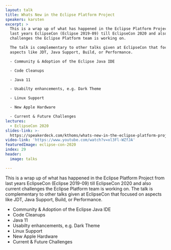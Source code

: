 ```yaml
---
layout: talk
title: Whats New in the Eclipse Platform Project
speakers: karsten
excerpt: >
  This is a wrap up of what has happened in the Eclipse Platform Project from
  last years EclipseCon (Eclipse 2019-09) till EclipseCon 2020 and also current
  challenges the Eclipse Platform team is working on.

  The talk is complementary to other talks given at EclipseCon that focused on
  aspects like JDT, Java Support, Build, or Performance.

  - Community & Adoption of the Eclipse Java IDE

  - Code Cleanups

  - Java 11

  - Usabilty enhancements, e.g. Dark Theme

  - Linux Support

  - New Apple Hardware

  - Current & Future Challenges
lectures:
  - EclipseCon 2020
slides-link: >-
  https://speakerdeck.com/kthoms/whats-new-in-the-eclipse-platform-project-eclipsecon-2020
video-link: 'https://www.youtube.com/watch?v=xl3Fl-WZfJA'
featuredImage: eclipse-con-2020
index: 29
header:
  image: talks

---
```


This is a wrap up of what has happened in the Eclipse Platform Project from last years EclipseCon (Eclipse 2019-09) till EclipseCon 2020 and also current challenges the Eclipse Platform team is working on.
The talk is complementary to other talks given at EclipseCon that focused on aspects like JDT, Java Support, Build, or Performance.
- Community & Adoption of the Eclipse Java IDE
- Code Cleanups
- Java 11
- Usabilty enhancements, e.g. Dark Theme
- Linux Support
- New Apple Hardware
- Current & Future Challenges
